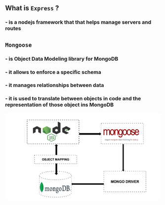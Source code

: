 ## What is `Express` ?

### - is a nodejs framework that that helps manage servers and routes

## `Mongoose`

### - is Object Data Modeling library for MongoDB

### - it allows to enforce a specific schema

### - it manages relationships between data

### - it is used to translate between objects in code and the representation of those object ins MongoDB

![](./mg.png)
